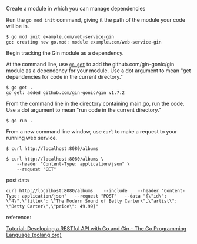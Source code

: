 Create a module in which you can manage dependencies

Run the `go mod init` command, giving it the path of the module your code will be in.

```shell
$ go mod init example.com/web-service-gin
go: creating new go.mod: module example.com/web-service-gin
```



Begin tracking the Gin module as a dependency.

At the command line, use [`go get`](https://golang.org/cmd/go/#hdr-Add_dependencies_to_current_module_and_install_them) to add the github.com/gin-gonic/gin module as a dependency for your module. Use a dot argument to mean "get dependencies for code in the current directory."



```shell
$ go get .
go get: added github.com/gin-gonic/gin v1.7.2
```



From the command line in the directory containing main.go, run the code. Use a dot argument to mean "run code in the current directory."

```shell
$ go run .
```



From a new command line window, use `curl` to make a request to your running web service.

```shell
$ curl http://localhost:8080/albums
```



```shell
$ curl http://localhost:8080/albums \
    --header "Content-Type: application/json" \
    --request "GET"
```



post data

```shell
curl http://localhost:8080/albums    --include    --header "Content-Type: application/json"   --request "POST"   --data "{\"id\": \"4\",\"title\": \"The Modern Sound of Betty Carter\",\"artist\": \"Betty Carter\",\"price\": 49.99}"
```





reference:

[Tutorial: Developing a RESTful API with Go and Gin - The Go Programming Language (golang.org)](https://golang.org/doc/tutorial/web-service-gin)